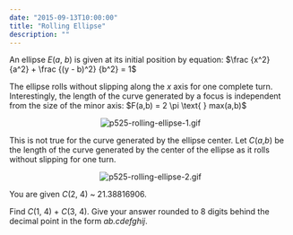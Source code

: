 ```yaml
---
date: "2015-09-13T10:00:00"
title: "Rolling Ellipse"
description: ""
---
```


<p>An ellipse <var>E</var>(<var>a</var>, <var>b</var>) is given at its initial position by equation:
$\frac {x^2} {a^2} + \frac {(y - b)^2} {b^2} = 1$</p>
<p>The ellipse rolls without slipping along the <var>x</var> axis for one complete turn. Interestingly, the length of the curve generated by a focus is independent from the size of the minor axis:
$F(a,b) =  2 \pi \text{ } max(a,b)$</p>
<div align="center"><img alt="p525-rolling-ellipse-1.gif" src="/images/p525-rolling-ellipse-1.gif"/></div>
<p>This is not true for the curve generated by the ellipse center. Let <var>C</var>(<var>a</var>,<var>b</var>) be the length of the curve generated by the center of the ellipse as it rolls without slipping for one turn.</p>
<div align="center"><img alt="p525-rolling-ellipse-2.gif" src="/images/p525-rolling-ellipse-2.gif"/></div>
<p>You are given <var>C</var>(2, 4) ~ 21.38816906.</p>
<p>Find <var>C</var>(1, 4) + <var>C</var>(3, 4). Give your answer rounded to 8 digits behind the decimal point in the form <i>ab.cdefghij</i>.</p>

